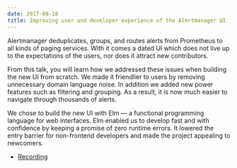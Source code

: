 ```yaml
---
date: 2017-08-18
title: Improving user and developer experience of the Alertmanager UI
---
```


Alertmanager deduplicates, groups, and routes alerts from Prometheus to all kinds of paging services. With it comes a dated UI which does not live up to the expectations of the users, nor does it attract new contributors.

From this talk, you will learn how we addressed these issues when building the new UI from scratch. We made it friendlier to users by removing unnecessary domain language noise. In addition we added new power features such as filtering and grouping. As a result, it is now much easier to navigate through thousands of alerts.

We chose to build the new UI with Elm — a functional programming language for web interfaces. Elm enabled us to develop fast and with confidence by keeping a promise of zero runtime errors. It lowered the entry barrier for non-frontend developers and made the project appealing to newcomers.

- [Recording](https://www.youtube.com/watch?v=TpifnbUGXD8&t=1057s)
